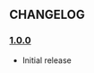 ## CHANGELOG

### [1.0.0](https://github.com/dmitrievav/sublime_base64/tree/1.0.0)

* Initial release
